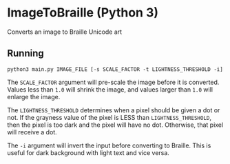 # ImageToBraille (Python 3)

Converts an image to Braille Unicode art

## Running

```
python3 main.py IMAGE_FILE [-s SCALE_FACTOR -t LIGHTNESS_THRESHOLD -i]
```

The `SCALE_FACTOR` argument will pre-scale the image before it is converted. Values less than `1.0` will shrink the image, and values larger than `1.0` will enlarge the image.

The `LIGHTNESS_THRESHOLD` determines when a pixel should be given a dot or not. If the grayness value of the pixel is LESS than `LIGHTNESS_THRESHOLD`, then the pixel is too dark and the pixel will have no dot. Otherwise, that pixel will receive a dot.

The `-i` argument will invert the input before converting to Braille. This is useful for dark background with light text and vice versa.
